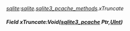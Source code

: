 _[sqlite](../../modules/sqlite/sqlite-module.md):[sqlite](../../modules/sqlite/sqlite-module.md).[sqlite3\_pcache\_methods](../../modules/sqlite/sqlite-sqlite3_pcache_methods.md).xTruncate_
##### Field xTruncate:Void([sqlite3_pcache](../../modules/sqlite/sqlite-sqlite3_pcache.md) Ptr,[UInt](../../modules/wonkey/wonkey-types-uint.md))
